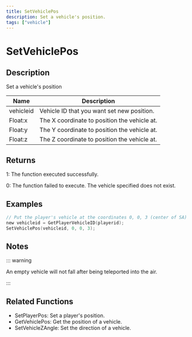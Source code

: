 ```yaml
---
title: SetVehiclePos
description: Set a vehicle's position.
tags: ["vehicle"]
---
```


# SetVehiclePos

## Description

Set a vehicle's position

| Name      | Description                                  |
| --------- | -------------------------------------------- |
| vehicleid | Vehicle ID that you want set new position.   |
| Float:x   | The X coordinate to position the vehicle at. |
| Float:y   | The Y coordinate to position the vehicle at. |
| Float:z   | The Z coordinate to position the vehicle at. |

## Returns

1: The function executed successfully.

0: The function failed to execute. The vehicle specified does not exist.

## Examples

```c
// Put the player's vehicle at the coordinates 0, 0, 3 (center of SA)
new vehicleid = GetPlayerVehicleID(playerid);
SetVehiclePos(vehicleid, 0, 0, 3);
```

## Notes

::: warning

An empty vehicle will not fall after being teleported into the air.

:::

## Related Functions

- SetPlayerPos: Set a player's position.
- GetVehiclePos: Get the position of a vehicle.
- SetVehicleZAngle: Set the direction of a vehicle.
